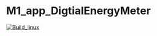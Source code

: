 # M1_app_DigtialEnergyMeter
[![Build_linux](https://github.com/Vamsi-Mudineti/M1_app_DigtialEnergyMeter/actions/workflows/build_linux.yml/badge.svg)](https://github.com/Vamsi-Mudineti/M1_app_DigtialEnergyMeter/actions/workflows/build_linux.yml)
